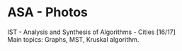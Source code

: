 # ASA - Photos
IST - Analysis and Synthesis of Algorithms - Cities [16/17] <br />
Main topics: Graphs, MST, Kruskal algorithm.

